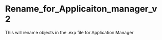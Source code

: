 # Rename_for_Applicaiton_manager_v2
This will rename objects in the .exp file for Application Manager
